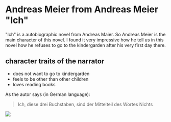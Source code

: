 # Andreas Meier from Andreas Meier "Ich"
"Ich" is a autobiographic novel from Andreas Maier. So Andreas Meier is the
main character of this novel. I found it very impressive how he tell us in 
this novel how he refuses to go to the kindergarden after his very first day there.

## character traits of the narrator
* does not want to go to kindergarden
* feels to be other than other children
* loves reading books

As the autor says (in German language):
> Ich, diese drei Buchstaben, sind der Mittelteil des Wortes Nichts

<img src="https://www.suhrkamp.de/autorenfotos/300/3056_maier_andreas.jpg"/>
